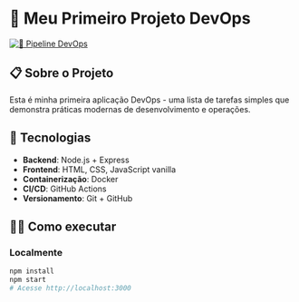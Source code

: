 # 🎯 Meu Primeiro Projeto DevOps

[![🚀 Pipeline DevOps](https://github.com/SEU_USUARIO/meu-primeiro-devops/actions/workflows/ci-cd.yml/badge.svg)](https://github.com/SEU_USUARIO/meu-primeiro-devops/actions/workflows/ci-cd.yml)

## 📋 Sobre o Projeto

Esta é minha primeira aplicação DevOps - uma lista de tarefas simples que demonstra práticas modernas de desenvolvimento e operações.

## 🚀 Tecnologias

- **Backend**: Node.js + Express
- **Frontend**: HTML, CSS, JavaScript vanilla
- **Containerização**: Docker
- **CI/CD**: GitHub Actions
- **Versionamento**: Git + GitHub

## 🏃‍♂️ Como executar

### Localmente
```bash
npm install
npm start
# Acesse http://localhost:3000